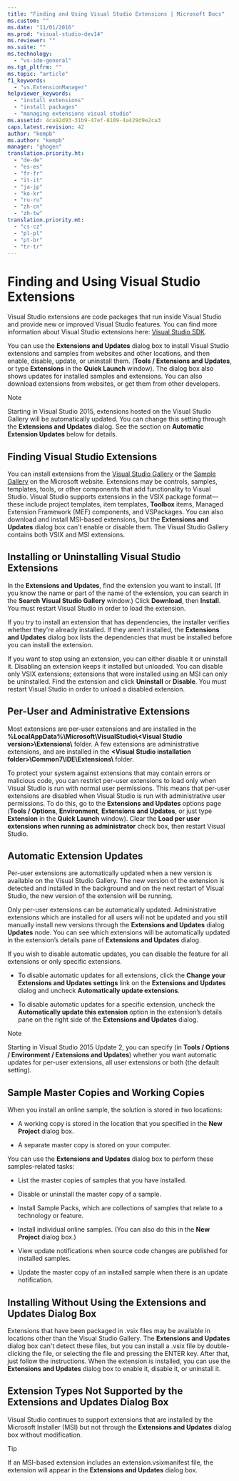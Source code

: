 ```yaml
---
title: "Finding and Using Visual Studio Extensions | Microsoft Docs"
ms.custom: ""
ms.date: "11/01/2016"
ms.prod: "visual-studio-dev14"
ms.reviewer: ""
ms.suite: ""
ms.technology: 
  - "vs-ide-general"
ms.tgt_pltfrm: ""
ms.topic: "article"
f1_keywords: 
  - "vs.ExtensionManager"
helpviewer_keywords: 
  - "install extensions"
  - "install packages"
  - "managing extensions visual studio"
ms.assetid: 4ca92d93-31b9-47ef-8109-4a429d9e2ca3
caps.latest.revision: 42
author: "kempb"
ms.author: "kempb"
manager: "ghogen"
translation.priority.ht: 
  - "de-de"
  - "es-es"
  - "fr-fr"
  - "it-it"
  - "ja-jp"
  - "ko-kr"
  - "ru-ru"
  - "zh-cn"
  - "zh-tw"
translation.priority.mt: 
  - "cs-cz"
  - "pl-pl"
  - "pt-br"
  - "tr-tr"
---
```

# Finding and Using Visual Studio Extensions
Visual Studio extensions are code packages that run inside Visual Studio and provide new or improved Visual Studio features. You can find more information about Visual Studio extensions here: [Visual Studio SDK](../extensibility/visual-studio-sdk.md).  
  
 You can use the **Extensions and Updates** dialog box to install Visual Studio extensions and samples from websites and other locations, and then enable, disable, update, or uninstall them. (**Tools / Extensions and Updates**, or type **Extensions** in the **Quick Launch** window). The dialog box also shows updates for installed samples and extensions. You can also download extensions from websites, or get them from other developers.  
  
> [!NOTE]
>  Starting in Visual Studio 2015, extensions hosted on the Visual Studio Gallery will be automatically updated.  You can change this setting through the **Extensions and Updates** dialog.  See the section on **Automatic Extension Updates** below for details.  
  
## Finding Visual Studio Extensions  
 You can install extensions from the [Visual Studio Gallery](http://go.microsoft.com/fwlink/?LinkID=178891) or the [Sample Gallery](http://go.microsoft.com/fwlink/?LinkId=245175) on the Microsoft website. Extensions may be controls, samples, templates, tools, or other components that add functionality to Visual Studio. Visual Studio supports extensions in the VSIX package format—these include project templates, item templates, **Toolbox** items, Managed Extension Framework (MEF) components, and VSPackages. You can also download and install MSI-based extensions, but the **Extensions and Updates** dialog box can't enable or disable them. The Visual Studio Gallery contains both VSIX and MSI extensions.  
  
## Installing or Uninstalling Visual Studio Extensions  
 In the **Extensions and Updates**, find the extension you want to install. (If you know the name or part of the name of the extension, you can search in the **Search Visual Studio Gallery** window.) Click **Download**, then **Install**. You must restart Visual Studio in order to load the extension.  
  
 If you try to install an extension that has dependencies, the installer verifies whether they're already installed. If they aren't installed, the **Extensions and Updates** dialog box lists the dependencies that must be installed before you can install the extension.  
  
 If you want to stop using an extension, you can either disable it or uninstall it. Disabling an extension keeps it installed but unloaded. You can disable only VSIX extensions; extensions that were installed using an MSI can only be uninstalled. Find the extension and click **Uninstall** or **Disable**. You must restart Visual Studio in order to unload a disabled extension.  
  
## Per-User and Administrative Extensions  
 Most extensions are per-user extensions and are installed in the **%LocalAppData%\Microsoft\VisualStudio\\<Visual Studio version\>\Extensions\\** folder. A few extensions are administrative extensions, and are installed in the **\<Visual Studio installation folder>\Common7\IDE\Extensions\\** folder.  
  
 To protect your system against extensions that may contain errors or malicious code, you can restrict per-user extensions to load only when Visual Studio is run with normal user permissions. This means that per-user extensions are disabled when Visual Studio is run with administrative user permissions. To do this, go to the **Extensions and Updates** options page (**Tools / Options**, **Environment**, **Extensions and Updates**, or just type **Extension** in the **Quick Launch** window). Clear the **Load per user extensions when running as administrator** check box, then restart Visual Studio.  
  
## Automatic Extension Updates  
 Per-user extensions are automatically updated when a new version is available on the Visual Studio Gallery.  The new version of the extension is detected and installed in the background and on the next restart of Visual Studio, the new version of the extension will be running.  
  
 Only per-user extensions can be automatically updated.  Administrative extensions which are installed for all users will not be updated and you still manually install new versions through the **Extensions and Updates** dialog **Updates** node. You can see which extensions will be automatically updated in the extension’s details pane of **Extensions and Updates** dialog.  
  
 If you wish to disable automatic updates, you can disable the feature for all extensions or only specific extensions.  
  
-   To disable automatic updates for all extensions, click the **Change your Extensions and Updates settings** link on the **Extensions and Updates** dialog and uncheck **Automatically update extensions**.  
  
-   To disable automatic updates for a specific extension, uncheck the **Automatically update this extension** option in the extension’s details pane on the right side of the **Extensions and Updates** dialog.  
  
> [!NOTE]
>  Starting in Visual Studio 2015 Update 2, you can specify (in **Tools / Options / Environment / Extensions and Updates**) whether you want automatic updates for per-user extensions,  all user extensions or both (the default setting).  
  
## Sample Master Copies and Working Copies  
 When you install an online sample, the solution is stored in two locations:  
  
-   A working copy is stored in the location that you specified in the **New Project** dialog box.  
  
-   A separate master copy is stored on your computer.  
  
 You can use the **Extensions and Updates** dialog box to perform these samples-related tasks:  
  
-   List the master copies of samples that you have installed.  
  
-   Disable or uninstall the master copy of a sample.  
  
-   Install Sample Packs, which are collections of samples that relate to a technology or feature.  
  
-   Install individual online samples. (You can also do this in the **New Project** dialog box.)  
  
-   View update notifications when source code changes are published for installed samples.  
  
-   Update the master copy of an installed sample when there is an update notification.  
  
## Installing Without Using the Extensions and Updates Dialog Box  
 Extensions that have been packaged in .vsix files may be available in locations other than the Visual Studio Gallery. The **Extensions and Updates** dialog box can't detect these files, but you can install a .vsix file by double-clicking the file, or selecting the file and pressing the ENTER key. After that, just follow the instructions. When the extension is installed, you can use the **Extensions and Updates** dialog box to enable it, disable it, or uninstall it.  
  
## Extension Types Not Supported by the Extensions and Updates Dialog Box  
 Visual Studio continues to support extensions that are installed by the Microsoft Installer (MSI) but not through the **Extensions and Updates** dialog box without modification.  
  
> [!TIP]
>  If an MSI-based extension includes an extension.vsixmanifest file, the extension will appear in the **Extensions and Updates** dialog box.